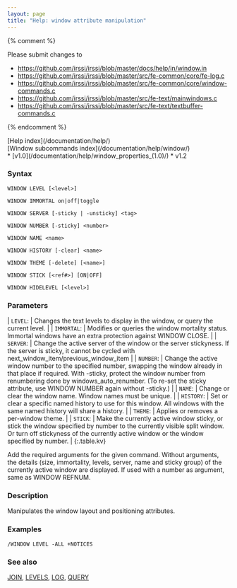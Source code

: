 ```yaml
---
layout: page
title: "Help: window attribute manipulation"
---
```


{% comment %}

Please submit changes to
- https://github.com/irssi/irssi/blob/master/docs/help/in/window.in
- https://github.com/irssi/irssi/blob/master/src/fe-common/core/fe-log.c
- https://github.com/irssi/irssi/blob/master/src/fe-common/core/window-commands.c
- https://github.com/irssi/irssi/blob/master/src/fe-text/mainwindows.c
- https://github.com/irssi/irssi/blob/master/src/fe-text/textbuffer-commands.c


{% endcomment %}
<nav markdown="1">
[Help index](/documentation/help/)
</nav>

<nav markdown="1">
[Window subcommands index](/documentation/help/window/)
</nav>

<div markdown="1" class="version">
* [v1.0](/documentation/help/window_properties_(1.0)/)
* v1.2
</div>

### Syntax ###

<div class="highlight irssisyntax"><pre style="\-\-cmdlen:12ch"><code><span class="synB">WINDOW</span> <span class="synB">LEVEL</span> <span class="syn10">[<span class="syn09">&lt;level></span>]</span></code></pre></div>


<div class="highlight irssisyntax"><pre style="\-\-cmdlen:15ch"><code><span class="synB">WINDOW</span> <span class="synB">IMMORTAL</span> <span class="synB">on</span>|<span class="synB">off</span>|<span class="synB">toggle</span></code></pre></div>


<div class="highlight irssisyntax"><pre style="\-\-cmdlen:13ch"><code><span class="synB">WINDOW</span> <span class="synB">SERVER</span> <span class="syn10">[<span class="syn">-sticky</span> | <span class="syn">-unsticky</span>]</span> <span class="synB05">&lt;tag></span></code></pre></div>


<div class="highlight irssisyntax"><pre style="\-\-cmdlen:13ch"><code><span class="synB">WINDOW</span> <span class="synB">NUMBER</span> <span class="syn10">[<span class="syn">-sticky</span>]</span> <span class="synB05">&lt;number></span></code></pre></div>


<div class="highlight irssisyntax"><pre style="\-\-cmdlen:11ch"><code><span class="synB">WINDOW</span> <span class="synB">NAME</span> <span class="synB05">&lt;name></span></code></pre></div>


<div class="highlight irssisyntax"><pre style="\-\-cmdlen:14ch"><code><span class="synB">WINDOW</span> <span class="synB">HISTORY</span> <span class="syn10">[<span class="syn">-clear</span>]</span> <span class="synB05">&lt;name></span></code></pre></div>


<div class="highlight irssisyntax"><pre style="\-\-cmdlen:12ch"><code><span class="synB">WINDOW</span> <span class="synB">THEME</span> <span class="syn10">[<span class="syn">-delete</span>]</span> <span class="syn10">[<span class="syn09">&lt;name></span>]</span></code></pre></div>


<div class="highlight irssisyntax"><pre style="\-\-cmdlen:12ch"><code><span class="synB">WINDOW</span> <span class="synB">STICK</span> <span class="syn10">[<span class="syn09">&lt;ref#></span>]</span> <span class="syn10">[<span class="syn">ON</span>|<span class="syn">OFF</span>]</span></code></pre></div>


<div class="highlight irssisyntax"><pre style="\-\-cmdlen:16ch"><code><span class="synB">WINDOW</span> <span class="synB">HIDELEVEL</span> <span class="syn10">[<span class="syn09">&lt;level></span>]</span></code></pre></div>



### Parameters ###


| `LEVEL`: | Changes the text levels to display in the window, or query the current level. |
| `IMMORTAL`: | Modifies or queries the window mortality status. Immortal windows have an extra protection against WINDOW CLOSE. |
| `SERVER`: | Change the active server of the window or the server stickyness. If the server is sticky, it cannot be cycled with next_window_item/previous_window_item |
| `NUMBER`: | Change the active window number to the specified number, swapping the window already in that place if required. With -sticky, protect the window number from renumbering done by windows_auto_renumber. (To re-set the sticky attribute, use WINDOW NUMBER again without -sticky.) |
| `NAME`: | Change or clear the window name. Window names must be unique. |
| `HISTORY`: | Set or clear a specific named history to use for this window. All windows with the same named history will share a history. |
| `THEME`: | Applies or removes a per-window theme. |
| `STICK`: | Make the currently active window sticky, or stick the window specified by number to the currently visible split window. Or turn off stickyness of the currently active window or the window specified by number. |
{:.table.kv}


   Add the required arguments for the given command. Without arguments, the details (size, immortality, levels, server, name and sticky group) of the currently active window are displayed. If used with a number as argument, same as WINDOW REFNUM.

### Description ###

Manipulates the window layout and positioning attributes.

### Examples ###

    /WINDOW LEVEL -ALL +NOTICES

### See also ###
[JOIN](/documentation/help/join/), [LEVELS](/documentation/help/levels/), [LOG](/documentation/help/log/), [QUERY](/documentation/help/query/)

